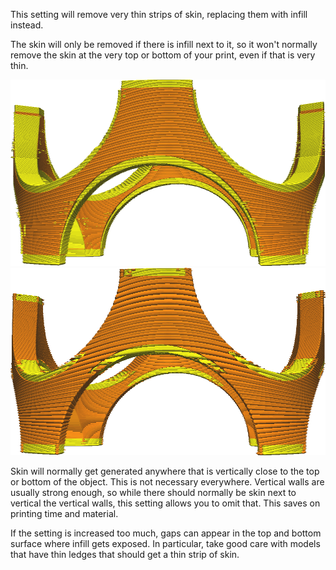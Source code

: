 This setting will remove very thin strips of skin, replacing them with infill instead.

The skin will only be removed if there is infill next to it, so it won't normally remove the skin at the very top or bottom of your print, even if that is very thin.

![Not removing any skin](../../../articles/images/skin_preshrink_original.png)
![Thin strips are removed](../../../articles/images/skin_preshrink_shrunk.png)

Skin will normally get generated anywhere that is vertically close to the top or bottom of the object. This is not necessary everywhere. Vertical walls are usually strong enough, so while there should normally be skin next to vertical the vertical walls, this setting allows you to omit that. This saves on printing time and material.

If the setting is increased too much, gaps can appear in the top and bottom surface where infill gets exposed. In particular, take good care with models that have thin ledges that should get a thin strip of skin.